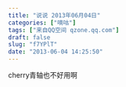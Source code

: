 ```yaml
---
title: "说说 2013年06月04日"
categories: ["嘀咕"]
tags: ["来自QQ空间 qzone.qq.com"]
draft: false
slug: "f7YPlT"
date: "2013-06-04 14:25:50"
---
```


cherry青轴也不好用啊

